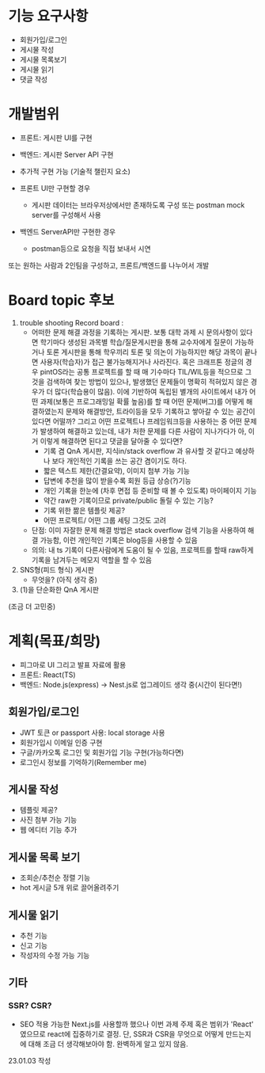 
# 기능 요구사항 

* 회원가입/로그인
* 게시물 작성
* 게시물 목록보기
* 게시물 읽기
* 댓글 작성

# 개발범위
* 프론트: 게시판 UI를 구현
* 백엔드: 게시판 Server API 구현
* 추가적 구현 가능 (기술적 챌린지 요소)

* 프론트 UI만 구현할 경우
  * 게시판 데이터는 브라우저상에서만 존재하도록 구성 또는 postman mock server를 구성해서 사용
* 백엔드 ServerAPI만 구현한 경우
  * postman등으로 요청을 직접 보내서 시연  

또는 원하는 사람과 2인팀을 구성하고, 프론트/백엔드를 나누어서 개발

# Board topic 후보
1) trouble shooting Record board :
     * 어떠한 문제 해결 과정을 기록하는 게시판. 보통 대학 과제 시 문의사항이 있다면 학기마다 생성된 과목별 학습/질문게시판을 통해 교수자에게 질문이 가능하거나 토론 게시판을 통해 학우끼리 토론 및 의논이 가능하지만 해당 과목이 끝나면 사용자(학습자)가 접근 불가능해지거나 사라진다. 혹은 크래프톤 정글의 경우 pintOS라는 공통 프로젝트를 할 때 매 기수마다 TIL/WIL등을 적으므로 그것을 검색하여 찾는 방법이 있으나, 발생했던 문제들이 명확히 적혀있지 않은 경우가 더 많다(학습용이 많음). 이에 기반하여 독립된 별개의 사이트에서 내가 어떤 과제(보통은 프로그래밍일 확률 높음)를 할 때 어떤 문제(버그)를 어떻게 해결하였는지 문제와 해결방안, 트라이등을 모두 기록하고 쌓아갈 수 있는 공간이 있다면 어떨까? 그리고 어떤 프로젝트나 프레임워크등을 사용하는 중 어떤 문제가 발생하여 해결하고 있는데, 내가 처한 문제를 다른 사람이 지나가다가 아, 이거 이렇게 해결하면 된다고 댓글을 달아줄 수 있다면? 
       * 기록 겸 QnA 게시판, 지식in/stack overflow 과 유사할 것 같다고 예상하나 보다 개인적인 기록을 쓰는 공간 겸이기도 하다.
       * 짧은 텍스트 제한(간결요약), 이미지 첨부 가능 기능
       * 답변에 추천을 많이 받을수록 회원 등급 상승(?)기능
       * 개인 기록을 한눈에 (차후 면접 등 준비할 때 볼 수 있도록) 마이페이지 기능
       * 약간 raw한 기록이므로 private/public 돌릴 수 있는 기능?
       * 기록 위한 짦은 템플릿 제공?
       * 어떤 프로젝트/ 어떤 그룹 세팅 그것도 고려
     * 단점: 이미 자잘한 문제 해결 방법은 stack overflow 검색 기능을 사용하여 해결 가능함, 이런 개인적인 기록은 blog등을 사용할 수 있음
     * 의의: 내 ts 기록이 다른사람에게 도움이 될 수 있음, 프로젝트를 할때 raw하게 기록을 남겨두는 메모지 역할을 할 수 있음
2) SNS형(피드 형식) 게시판
   * 무엇을? (아직 생각 중)
3) (1)을 단순화한 QnA 게시판
   
(조금 더 고민중)

# 계획(목표/희망)
* 피그마로 UI 그리고 발표 자료에 활용 
* 프론트: React(TS)
* 백엔드: Node.js(express) -> Nest.js로 업그레이드 생각 중(시간이 된다면!)

## 회원가입/로그인
* JWT 토큰 or passport 사용: local storage 사용
* 회원가입시 이메일 인증 구현
* 구글/카카오톡 로그인 및 회원가입 기능 구현(가능하다면)
* 로그인시 정보를 기억하기(Remember me)

## 게시물 작성 
* 템플릿 제공?
* 사진 첨부 가능 기능
* 웹 에디터 기능 추가

## 게시물 목록 보기 
* 조회순/추천순 정렬 기능
* hot 게시글 5개 위로 끌어올려주기

## 게시물 읽기 
* 추천 기능
* 신고 기능
* 작성자의 수정 가능 기능

## 기타 
### SSR? CSR?
* SEO 적용 가능한 Next.js를 사용할까 했으나 이번 과제 주제 혹은 범위가 'React' 였으므로 react에 집중하기로 결정. 단, SSR과 CSR을 무엇으로 어떻게 만드는지에 대해 조금 더 생각해보아야 함. 완벽하게 알고 있지 않음.

23.01.03 작성

